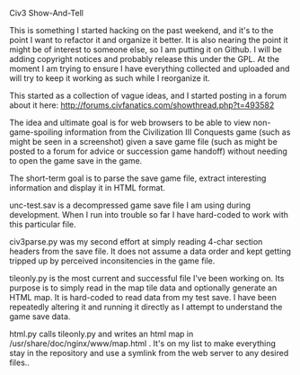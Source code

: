 Civ3 Show-And-Tell

This is something I started hacking on the past weekend, and it's to the
point I want to refactor it and organize it better. It is also nearing
the point it might be of interest to someone else, so I am putting it
on Github. I will be adding copyright notices and probably release this
under the GPL. At the moment I am trying to ensure I have everything
collected and uploaded and will try to keep it working as such while I
reorganize it.

This started as a collection of vague ideas, and I started posting in a
forum about it here: http://forums.civfanatics.com/showthread.php?t=493582

The idea and ultimate goal is for web browsers to be able to view
non-game-spoiling information from the Civilization III Conquests game
(such as might be seen in a screenshot) given a save game file (such
as might be posted to a forum for advice or succession game handoff)
without needing to open the game save in the game.

The short-term goal is to parse the save game file, extract interesting
information and display it in HTML format.

unc-test.sav is a decompressed game save file I am using during
development. When I run into trouble so far I have hard-coded to work
with this particular file.

civ3parse.py was my second effort at simply reading 4-char section
headers from the save file. It does not assume a data order and kept
getting tripped up by perceived inconsitencies in the game file.

tileonly.py is the most current and successful file I've been working
on. Its purpose is to simply read in the map tile data and optionally
generate an HTML map. It is hard-coded to read data from my test save. I
have been repeatedly altering it and running it directly as I attempt
to understand the game save data.

html.py calls tileonly.py and writes an html map in
/usr/share/doc/nginx/www/map.html . It's on my list to make everything
stay in the repository and use a symlink from the web server to any
desired files..

